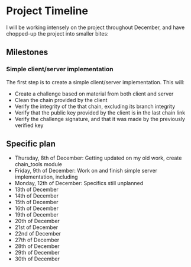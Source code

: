 # Project Timeline

I will be working intensely on the project throughout December, and have chopped-up the project into smaller bites:

## Milestones

### Simple client/server implementation

The first step is to create a simple client/server implementation. This will:

* Create a challenge based on material from both client and server
* Clean the chain provided by the client
* Verify the integrity of the that chain, excluding its branch integrity
* Verify that the public key provided by the client is in the last chain link
* Verify the challenge signature, and that it was made by the previously verified key

## Specific plan

* Thursday, 8th of December: Getting updated on my old work, create chain_tools module
* Friday, 9th of December: Work on and finish simple server implementation, including
* Monday, 12th of December: Specifics still unplanned
* 13th of December
* 14th of December
* 15th of December
* 16th of December
* 19th of December
* 20th of December
* 21st of December
* 22nd of December
* 27th of December
* 28th of December
* 29th of December
* 30th of December
